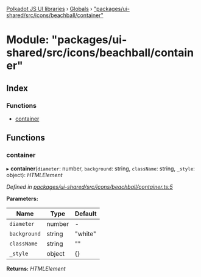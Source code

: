 [Polkadot JS UI libraries](../README.md) › [Globals](../globals.md) › ["packages/ui-shared/src/icons/beachball/container"](_packages_ui_shared_src_icons_beachball_container_.md)

# Module: "packages/ui-shared/src/icons/beachball/container"

## Index

### Functions

* [container](_packages_ui_shared_src_icons_beachball_container_.md#container)

## Functions

###  container

▸ **container**(`diameter`: number, `background`: string, `className`: string, `_style`: object): *HTMLElement*

*Defined in [packages/ui-shared/src/icons/beachball/container.ts:5](https://github.com/polkadot-js/ui/blob/262b8ad7/packages/ui-shared/src/icons/beachball/container.ts#L5)*

**Parameters:**

Name | Type | Default |
------ | ------ | ------ |
`diameter` | number | - |
`background` | string | "white" |
`className` | string | "" |
`_style` | object | {} |

**Returns:** *HTMLElement*
